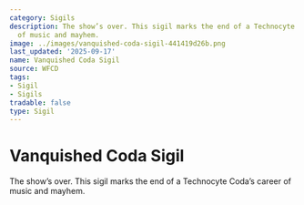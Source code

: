 ```yaml
---
category: Sigils
description: The show’s over. This sigil marks the end of a Technocyte Coda’s career
  of music and mayhem.
image: ../images/vanquished-coda-sigil-441419d26b.png
last_updated: '2025-09-17'
name: Vanquished Coda Sigil
source: WFCD
tags:
- Sigil
- Sigils
tradable: false
type: Sigil
---
```


# Vanquished Coda Sigil

The show’s over. This sigil marks the end of a Technocyte Coda’s career of music and mayhem.

